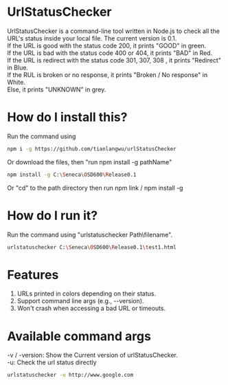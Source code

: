 # UrlStatusChecker
UrlStatusChecker is a command-line tool written in Node.js to check all the URL's status inside your local file.
The current version is 0.1. <br>
If the URL is good with the status code 200, it prints "GOOD" in green. <br>
If the URL is bad with the status code 400 or 404, it prints "BAD" in Red. <br>
If the URL is redirect with the status code 301, 307, 308 , it prints "Redirect" in Blue. <br>
If the RUL is broken or no response, it prints "Broken / No response" in White. <br>
Else, it prints "UNKNOWN" in grey.
# How do I install this?
Run the command using 
```bash
npm i -g https://github.com/tianlangwu/urlStatusChecker
```
Or download the files, then "run npm install -g pathName"
```bash
npm install -g C:\Seneca\OSD600\Release0.1
```
Or "cd" to the path directory then run npm link / npm install -g<br>
# How do I run it?
Run the command using "urlstatuschecker Path\filename".<br>
```bash
urlstatuschecker C:\Seneca\OSD600\Release0.1\test1.html
```
#  Features
1. URLs printed in colors depending on their status.<br>
2. Support command line args (e.g., --version).
3. Won't crash when accessing a bad URL or timeouts. 
# Available command args
-v / -version: Show the Current version of urlStatusChecker.<br>
-u: Check the url status directly
```bash
urlstatuschecker -u http://www.google.com
```
